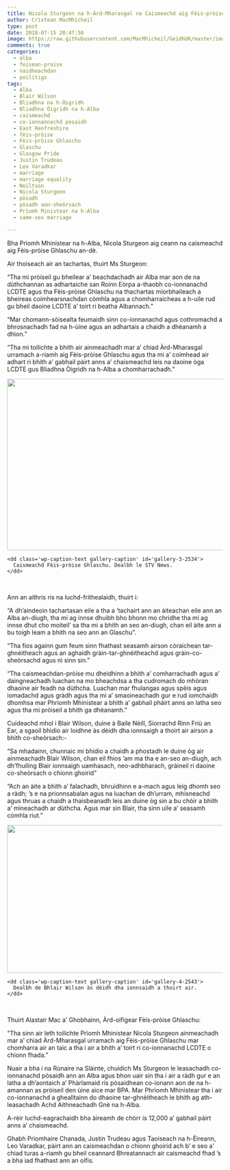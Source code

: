 ```yaml
---
title: Nicola Sturgeon na h-Àrd-Mharasgal na Caismeachd aig Fèis-pròise Ghlaschu
author: Crìstean MacMhìcheil
type: post
date: 2018-07-15 20:47:50
image: https://raw.githubusercontent.com/MacMhicheil/GeidhUK/master/images/2018-07-15-nicola-sturgeon-na-h-ard-mharasgal-na-caismeachd-aig-feis-proise-ghlaschu.jpg
comments: true
categories:
  - alba
  - feisean-proise
  - naidheachdan
  - poilitigs
tags:
  - Alba
  - Blair Wilson
  - Bliadhna na h-Òigridh
  - Bliadhna Òigridh na h-Alba
  - caismeachd
  - co-ionnannachd pòsaidh
  - East Renfreshire
  - fèis-pròise
  - Fèis-pròise Ghlaschu
  - Glaschu
  - Glasgow Pride
  - Justin Trudeau
  - Leo Varadkar
  - marriage
  - marriage equality
  - Neiltson
  - Nicola Sturgeon
  - pòsadh
  - pòsadh aon-sheòrsach
  - Prìomh Ministear na h-Alba
  - same-sex marriage

---
```

Bha Prìomh Mhinistear na h-Alba, Nicola Sturgeon aig ceann na caismeachd aig Fèis-pròise Ghlaschu an-dè.

<!--more-->

Air thoiseach air an tachartas, thuirt Ms Sturgeon:

&#8220;Tha mi pròiseil gu bheilear a&#8217; beachdachadh air Alba mar aon de na dùthchannan as adhartaiche san Roinn Eòrpa a-thaobh co-ionnanachd LCDTE agus tha Fèis-pròise Ghlaschu na thachartas mìorbhaileach a bheireas coimhearsnachdan còmhla agus a chomharraicheas a h-uile rud gu bheil daoine LCDTE a&#8217; toirt ri beatha Albannach.&#8221;

&#8220;Mar chomann-sòisealta feumaidh sinn co-ionnanachd agus cothromachd a bhrosnachadh fad na h-ùine agus an adhartais a chaidh a dhèanamh a dhìon.&#8221;

&#8220;Tha mi toilichte a bhith air ainmeachadh mar a&#8217; chiad Àrd-Mharasgal urramach a-riamh aig Fèis-pròise Ghlaschu agus tha mi a&#8217; coimhead air adhart ri bhith a&#8217; gabhail pàirt anns a&#8217; chaismeachd leis na daoine òga LCDTE gus Bliadhna Òigridh na h-Alba a chomharrachadh.&#8221;

<div id='gallery-3' class='gallery galleryid-2522 gallery-columns-1 gallery-size-large'>
  <dl class='gallery-item'>
    <dt class='gallery-icon landscape'>
      <img width="906" height="400" src="https://i2.wp.com/geidh.uk/wp-content/uploads/2018/07/Pride_Glasgow_2018-1.jpeg?resize=906%2C400&#038;ssl=1" class="attachment-large size-large" alt="" aria-describedby="gallery-3-2534" srcset="https://i2.wp.com/geidh.uk/wp-content/uploads/2018/07/Pride_Glasgow_2018-1.jpeg?resize=1024%2C452&ssl=1 1024w, https://i2.wp.com/geidh.uk/wp-content/uploads/2018/07/Pride_Glasgow_2018-1.jpeg?resize=300%2C132&ssl=1 300w, https://i2.wp.com/geidh.uk/wp-content/uploads/2018/07/Pride_Glasgow_2018-1.jpeg?resize=768%2C339&ssl=1 768w, https://i2.wp.com/geidh.uk/wp-content/uploads/2018/07/Pride_Glasgow_2018-1.jpeg?w=1280&ssl=1 1280w" sizes="(max-width: 906px) 100vw, 906px" data-recalc-dims="1" />
    </dt>

    <dd class='wp-caption-text gallery-caption' id='gallery-3-2534'>
      Caismeachd Fèis-pròise Ghlaschu. Dealbh le STV News.
    </dd>
  </dl>

  <br style="clear: both" />
</div>

Ann an aithris ris na luchd-frithealaidh, thuirt i:

&#8220;A dh&#8217;aindeoin tachartasan eile a tha a &#8216;tachairt ann an àiteachan eile ann an Alba an-diugh, tha mi ag innse dhuibh bho bhonn mo chridhe tha mi ag innse dhut cho moiteil&#8217; sa tha mi a bhith an seo an-diugh, chan eil àite ann a bu toigh leam a bhith na seo ann an Glaschu&#8221;.

&#8220;Tha fios againn gum feum sinn fhathast seasamh airson còraichean tar-ghnèitheach agus an aghaidh gràin-tar-ghnèitheachd agus gràin-co-sheòrsachd agus nì sinn sin.&#8221;

&#8220;Tha caismeachdan-pròise mu dheidhinn a bhith a&#8217; comharrachadh agus a&#8217; daingneachadh luachan na mo bheachdsa a tha cudromach do mhòran dhaoine air feadh na dùthcha. Luachan mar fhulangas agus spèis agus iomadachd agus gràdh agus tha mi a&#8217; smaoineachadh gur e rud iomchaidh dhomhsa mar Phrìomh Mhinistear a bhith a&#8217; gabhail phàirt anns an latha seo agus tha mi pròiseil a bhith ga dhèanamh.&#8221;

Cuideachd mhol i Blair Wilson, duine à Baile Nèill, Siorrachd Rinn Friù an Ear, a sgaoil bhidio air loidhne às dèidh dha ionnsaigh a thoirt air airson a bhith co-sheòrsach:-

&#8220;Sa mhadainn, chunnaic mi bhidio a chaidh a phostadh le duine òg air ainmeachadh Blair Wilson, chan eil fhios &#8217;am ma tha e an-seo an-diugh, ach dh&#8217;fhuiling Blair ionnsaigh uamhasach, neo-adhbharach, gràineil ri daoine co-sheòrsach o chionn ghoirid&#8221;

&#8220;Ach an àite a bhith a&#8217; falachadh, bhruidhinn e a-mach agus leig dhomh seo a ràdh; &#8217;s e na prionnsabalan agus na luachan de dh&#8217;urram, mhisneachd agus thruas a chaidh a thaisbeanadh leis an duine òg sin a bu chòir a bhith a&#8217; mìneachadh ar dùthcha. Agus mar sin Blair, tha sinn uile a&#8217; seasamh còmhla riut.&#8221;

<div id='gallery-4' class='gallery galleryid-2522 gallery-columns-1 gallery-size-large'>
  <dl class='gallery-item'>
    <dt class='gallery-icon landscape'>
      <img width="640" height="345" src="https://i1.wp.com/geidh.uk/wp-content/uploads/2018/07/Blair_Wilson.jpg?resize=640%2C345&#038;ssl=1" class="attachment-large size-large" alt="" aria-describedby="gallery-4-2543" srcset="https://i1.wp.com/geidh.uk/wp-content/uploads/2018/07/Blair_Wilson.jpg?w=640&ssl=1 640w, https://i1.wp.com/geidh.uk/wp-content/uploads/2018/07/Blair_Wilson.jpg?resize=300%2C162&ssl=1 300w" sizes="(max-width: 640px) 100vw, 640px" data-recalc-dims="1" />
    </dt>

    <dd class='wp-caption-text gallery-caption' id='gallery-4-2543'>
      Dealbh de Bhlair Wilson às dèidh dha ionnsaidh a thoirt air.
    </dd>
  </dl>

  <br style="clear: both" />
</div>

Thuirt Alastair Mac a&#8217; Ghobhainn, Àrd-oifigear Fèis-pròise Ghlaschu:

&#8220;Tha sinn air leth toilichte Prìomh Mhinistear Nicola Sturgeon ainmeachadh mar a&#8217; chiad Àrd-Mharasgal urramach aig Fèis-pròise Ghlaschu mar chomharra air an taic a tha i air a bhith a&#8217; toirt ri co-ionnanachd LCDTE o chionn fhada.&#8221;

Nuair a bha i na Rùnaire na Slàinte, chuidich Ms Sturgeon le leasachadh co-ionnanachd pòsaidh ann an Alba agus bhon uair sin tha i air a ràdh gur e an latha a dh&#8217;aontaich a&#8217; Phàrlamaid ris pòsaidhean co-ionann aon de na h-amannan as pròiseil den ùine aice mar BPA. Mar Phrìomh Mhinistear tha i air co-ionnanachd a ghealltainn do dhaoine tar-ghnèitheach le bhith ag ath-leasachadh Achd Aithneachadh Gnè na h-Alba.

A-rèir luchd-eagrachaidh bha àireamh de chòrr is 12,000 a&#8217; gabhail pàirt anns a&#8217; chaismeachd.

Ghabh Prìomhaire Chanada, Justin Trudeau agus Taoiseach na h-Èireann, Leo Varadkar, pàirt ann an caismeachdan o chionn ghoirid ach b&#8217; e seo a&#8217; chiad turas a-riamh gu bheil ceannard Bhreatannach air caismeachd fhad &#8217;s a bha iad fhathast ann an oifis.
